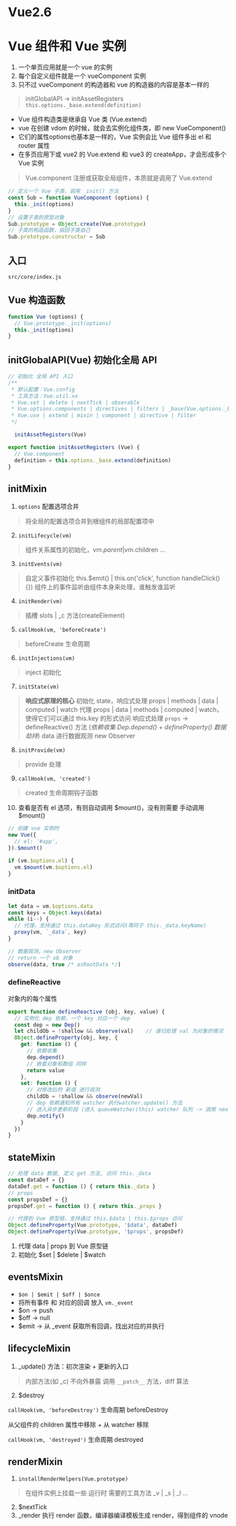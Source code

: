 # Vue2.6

# Vue 组件和 Vue 实例
1. 一个单页应用就是一个 vue 的实例
2. 每个自定义组件就是一个 vueComponent 实例
3. 只不过 vueComponent 的构造器和 vue 的构造器的内容是基本一样的

> initGlobalAPI -> initAssetRegisters
`this.options._base.extend(definition)`

- Vue 组件构造类是继承自 Vue 类 (Vue.extend)
- vue 在创建 vdom 的时候，就会去实例化组件类，即 new VueComponent()
- 它们的属性options也基本是一样的，Vue 实例会比 Vue 组件多出 el 和 router 属性
- 在多页应用下或 vue2 的 Vue.extend 和 vue3 的 createApp，才会形成多个 Vue 实例

> Vue.component 注册或获取全局组件，本质就是调用了 Vue.extend

```js
// 定义一个 Vue 子类，调用 _init() 方法
const Sub = function VueComponent (options) {
  this._init(options)
}
// 设置子类的原型对象
Sub.prototype = Object.create(Vue.prototype)
// 子类的构造函数，指回子类自己
Sub.prototype.constructor = Sub
```

## 入口
`src/core/index.js`

## Vue 构造函数
```js
function Vue (options) {
  // Vue.prototype._init(options)
  this._init(options)
}
```

## initGlobalAPI(Vue) 初始化全局 API
```js
// 初始化 全局 API 入口
/**
 * 默认配置：Vue.config
 * 工具方法：Vue.util.xx
 * Vue.set | delete | nextTick | obserable
 * Vue.options.components | directives | filters | _base(Vue.options._base = Vue)
 * Vue.use | extend | mixin | component | directive | filter
 */

  initAssetRegisters(Vue)
``` 
```js
export function initAssetRegisters (Vue) {
  // Vue.component
  definition = this.options._base.extend(definition)
}
```

## initMixin

1. `options` 配置选项合并
> 将全局的配置选项合并到根组件的局部配置项中

2. `initLifecycle(vm)`
> 组件关系属性的初始化，vm.$parent | vm.$children ...

3. `initEvents(vm)`
> 自定义事件初始化
> this.$emit() | this.on('click', function handleClick() {})
> 组件上的事件监听由组件本身来处理，谁触发谁监听

4. `initRender(vm)` 
> 插槽 slots | _c 方法(createElement)

5. `callHook(vm, 'beforeCreate')`
> beforeCreate 生命周期

6. `initInjections(vm)`
> inject 初始化

7. `initState(vm)`
> **响应式原理的核心**
> 初始化 state，响应式处理 props | methods | data | computed | watch
> 代理 props | data | methods | computed | watch，使得它们可以通过 this.key 的形式访问
> 响应式处理 `props` -> defineReactive() 方法  (*依赖收集 Dep.depend()* + *defineProperty() 数据劫持*)
> data 进行数据观测 new Observer

8. `initProvide(vm)`
> provide 处理

9. `callHook(vm, 'created')`
> created 生命周期钩子函数

10. 查看是否有 el 选项，有则自动调用 $mount()，没有则需要 手动调用 $mount()
```js
// 创建 vue 实例时
new Vue({
  // el: '#app',
}).$mount()

if (vm.$options.el) {
  vm.$mount(vm.$options.el)
}
```

### initData
```js
let data = vm.$options.data
const keys = Object.keys(data)
while (i--) {
  // 代理，支持通过 this.dataKey 形式访问(等同于 this._data.keyName)
  proxy(vm, `_data`, key)
}

// 数据观测，new Observer
// return 一个 ob 对象
observe(data, true /* asRootData */)
```

### defineReactive

对象内的每个属性

```js
export function defineReactive (obj, key, value) {
  // 实例化 dep 依赖，一个 key 对应一个 dep
  const dep = new Dep()
  let childOb = !shallow && observe(val)    // 递归处理 val 为对象的情况
  Object.defineProperty(obj, key, {
    get: function () {
      // 依赖收集
      dep.depend()
      // 嵌套对象和数组 同样
      return value
    },
    set: function () {
      // 对修改后的 新值 进行观测
      childOb = !shallow && observe(newVal)
      // dep 依赖通知所有 watcher 执行watcher.update() 方法
      // 进入异步更新阶段 (进入 queueWatcher(this) watcher 队列 -> 调用 nextTick() 方法 -> 插入 callbacks 数组 -> 插入浏览器的异步任务队列)
      dep.notify()
    }
  })
}
```

## stateMixin

```js
// 处理 data 数据, 定义 get 方法, 访问 this._data
const dataDef = {}
dataDef.get = function () { return this._data }
// props
const propsDef = {}
propsDef.get = function () { return this._props }

// 代理到 Vue 原型链，支持通过 this.$data | this.$props 访问
Object.defineProperty(Vue.prototype, '$data', dataDef)
Object.defineProperty(Vue.prototype, '$props', propsDef)
```

1. 代理 data | props 到 Vue 原型链
2. 初始化 $set | $delete | $watch

## eventsMixin

- `$on | $emit | $off | $once`
- 将所有事件 和 对应的回调 放入 `vm._event`
- $on -> push
- $off -> null
- $emit -> 从 _event 获取所有回调，找出对应的并执行

## lifecycleMixin

1. _update() 方法：初次渲染 + 更新的入口
> 内部方法(如 _c) 不向外暴露
调用 `__patch__` 方法，diff 算法

2. $destroy

`callHook(vm, 'beforeDestroy')` 生命周期 beforeDestroy

从父组件的 children 属性中移除 + 从 watcher 移除

`callHook(vm, 'destroyed')` 生命周期 destroyed

## renderMixin

1. `installRenderHelpers(Vue.prototype)`
> 在组件实例上挂载一些 运行时 需要的工具方法
> _v | _s | _l ...

2. $nextTick
3. _render
执行 render 函数，编译器编译模板生成 render，得到组件的 vnode
